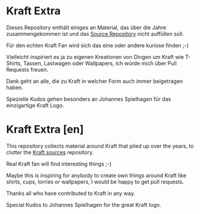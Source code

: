 # Kraft Extra

Dieses Repository enthält einiges an Material, das über die Jahre zusammengekommen 
ist und das [Source Repository](https://github.com/dragotin/kraft) nicht auffüllen soll.

Für den echten Kraft Fan wird sich das eine oder andere kuriose finden ;-)

Vielleicht inspiriert es ja zu eigenen Kreationen von Dingen um Kraft wie T-Shirts, Tassen,
Lastwagen oder Wallpapers, ich würde mich über Pull Requests freuen.

Dank geht an alle, die zu Kraft in welcher Form auch immer beigetragen haben.

Spezielle Kudos gehen besonders an Johannes Spielhagen für das einzigartige Kraft Logo.

# Kraft Extra [en]

This repository collects material around Kraft that piled up over the years, to
clutter the [Kraft sources](https://github.com/dragotin/kraft) repository.

Real Kraft fan will find interesting things ;-)

Maybe this is inspiring for anybody to create own things around Kraft like shirts, cups,
lorries or wallpapers, I would be happy to get pull requests.

Thanks all who have contributed to Kraft in any way.

Special Kudos to Johannes Spielhagen for the great Kraft logo.


